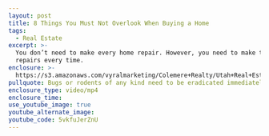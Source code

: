```yaml
---
layout: post
title: 8 Things You Must Not Overlook When Buying a Home
tags:
  - Real Estate
excerpt: >-
  You don’t need to make every home repair. However, you need to make these 9
  repairs every time.
enclosure: >-
  https://s3.amazonaws.com/vyralmarketing/Colemere+Realty/Utah+Real+Estate+Selling+in+the+Winter.mp4
pullquote: Bugs or rodents of any kind need to be eradicated immediately.
enclosure_type: video/mp4
enclosure_time:
use_youtube_image: true
youtube_alternate_image:
youtube_code: 5vkfuJerZnU
---
```

